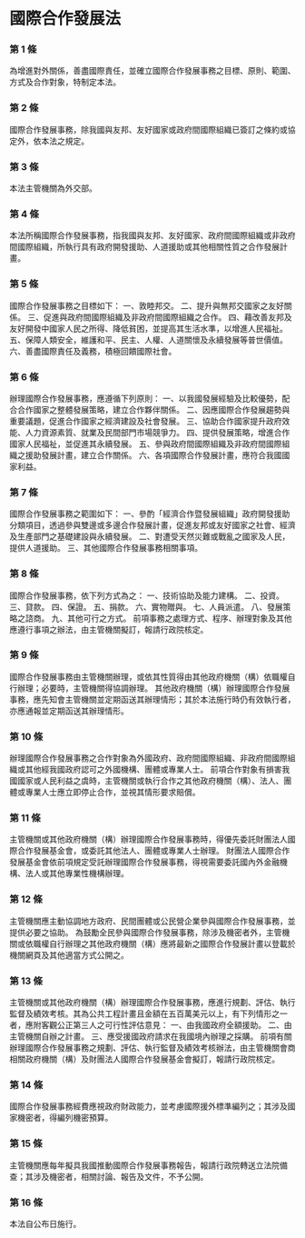 # 國際合作發展法

### 第 1 條

為增進對外關係，善盡國際責任，並確立國際合作發展事務之目標、原則、範圍、方式及合作對象，特制定本法。

### 第 2 條

國際合作發展事務，除我國與友邦、友好國家或政府間國際組織已簽訂之條約或協定外，依本法之規定。

### 第 3 條

本法主管機關為外交部。

### 第 4 條

本法所稱國際合作發展事務，指我國與友邦、友好國家、政府間國際組織或非政府間國際組織，所執行具有政府開發援助、人道援助或其他相關性質之合作發展計畫。

### 第 5 條

國際合作發展事務之目標如下：
一、敦睦邦交。
二、提升與無邦交國家之友好關係。
三、促進與政府間國際組織及非政府間國際組織之合作。
四、藉改善友邦及友好開發中國家人民之所得、降低貧困，並提高其生活水準，以增進人民福祉。
五、保障人類安全，維護和平、民主、人權、人道關懷及永續發展等普世價值。
六、善盡國際責任及義務，積極回饋國際社會。

### 第 6 條

辦理國際合作發展事務，應遵循下列原則：
一、以我國發展經驗及比較優勢，配合合作國家之整體發展策略，建立合作夥伴關係。
二、因應國際合作發展趨勢與重要議題，促進合作國家之經濟建設及社會發展。
三、協助合作國家提升政府效能、人力資源素質、就業及民間部門市場競爭力。
四、提供發展策略，增進合作國家人民福祉，並促進其永續發展。
五、參與政府間國際組織及非政府間國際組織之援助發展計畫，建立合作關係。
六、各項國際合作發展計畫，應符合我國國家利益。

### 第 7 條

國際合作發展事務之範圍如下：
一、參酌「經濟合作暨發展組織」政府開發援助分類項目，透過參與雙邊或多邊合作發展計畫，促進友邦或友好國家之社會、經濟及生產部門之基礎建設與永續發展。
二、對遭受天然災難或戰亂之國家及人民，提供人道援助。
三、其他國際合作發展事務相關事項。

### 第 8 條

國際合作發展事務，依下列方式為之：
一、技術協助及能力建構。
二、投資。
三、貸款。
四、保證。
五、捐款。
六、實物贈與。
七、人員派遣。
八、發展策略之諮商。
九、其他可行之方式。
前項事務之處理方式、程序、辦理對象及其他應遵行事項之辦法，由主管機關擬訂，報請行政院核定。

### 第 9 條

國際合作發展事務由主管機關辦理，或依其性質得由其他政府機關（構）依職權自行辦理；必要時，主管機關得協調辦理。
其他政府機關（構）辦理國際合作發展事務，應先知會主管機關並定期函送其辦理情形；其於本法施行時仍有效執行者，亦應通報並定期函送其辦理情形。

### 第 10 條

辦理國際合作發展事務之合作對象為外國政府、政府間國際組織、非政府間國際組織或其他經我國政府認可之外國機構、團體或專業人士。
前項合作對象有損害我國國家或人民利益之虞時，主管機關或執行合作之其他政府機關（構）、法人、團體或專業人士應立即停止合作，並視其情形要求賠償。

### 第 11 條

主管機關或其他政府機關（構）辦理國際合作發展事務時，得優先委託財團法人國際合作發展基金會，或委託其他法人、團體或專業人士辦理。
財團法人國際合作發展基金會依前項規定受託辦理國際合作發展事務，得視需要委託國內外金融機構、法人或其他專業性機構辦理。

### 第 12 條

主管機關應主動協調地方政府、民間團體或公民營企業參與國際合作發展事務，並提供必要之協助。
為鼓勵全民參與國際合作發展事務，除涉及機密者外，主管機關或依職權自行辦理之其他政府機關（構）應將最新之國際合作發展計畫以登載於機關網頁及其他適當方式公開之。

### 第 13 條

主管機關或其他政府機關（構）辦理國際合作發展事務，應進行規劃、評估、執行監督及績效考核。其為公共工程計畫且金額在五百萬美元以上，有下列情形之一者，應附客觀公正第三人之可行性評估意見：
一、由我國政府全額援助。
二、由主管機關自辦之計畫。
三、應受援國政府請求在我國境內辦理之採購。
前項有關辦理國際合作發展事務之規劃、評估、執行監督及績效考核辦法，由主管機關會商相關政府機關（構）及財團法人國際合作發展基金會擬訂，報請行政院核定。

### 第 14 條

國際合作發展事務經費應視政府財政能力，並考慮國際援外標準編列之；其涉及國家機密者，得編列機密預算。

### 第 15 條

主管機關應每年擬具我國推動國際合作發展事務報告，報請行政院轉送立法院備查；其涉及機密者，相關討論、報告及文件，不予公開。

### 第 16 條

本法自公布日施行。
